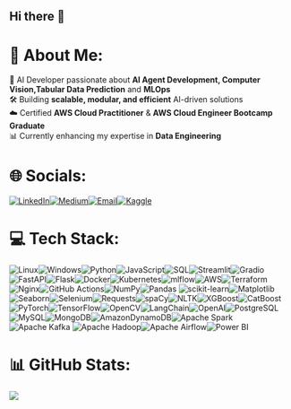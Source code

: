 ## Hi there 👋

# 💫 About Me:

🚀 AI Developer passionate about **AI Agent Development, Computer Vision,Tabular Data Prediction** and **MLOps**    
🛠️ Building **scalable, modular, and efficient** AI-driven solutions  
☁️ Certified **AWS Cloud Practitioner** & **AWS Cloud Engineer Bootcamp Graduate**   
📊 Currently enhancing my expertise in **Data Engineering**  

# 🌐 Socials:
[![LinkedIn](https://img.shields.io/badge/LinkedIn-0A66C2?style=for-the-badge&logo=linkedin&logoColor=white)](https://linkedin.com/in/kanitvural)[![Medium](https://img.shields.io/badge/Medium-12100E?style=for-the-badge&logo=medium&logoColor=white)](https://medium.com/@kanitvural)[![Email](https://img.shields.io/badge/Gmail-D14836?style=for-the-badge&logo=gmail&logoColor=white)](mailto:kanitvural@gmail.com)[![Kaggle](https://img.shields.io/badge/Kaggle-20BEFF?style=for-the-badge&logo=kaggle&logoColor=white)](https://www.kaggle.com/iskorpittt)

# 💻 Tech Stack:

![Linux](https://img.shields.io/badge/Linux-FCC624?style=for-the-badge&logo=linux&logoColor=black)![Windows](https://img.shields.io/badge/Windows-0078D6?style=for-the-badge&logo=windows&logoColor=white)![Python](https://img.shields.io/badge/Python-3670A0?style=for-the-badge&logo=python&logoColor=ffdd54)![JavaScript](https://img.shields.io/badge/JavaScript-F7DF1E?style=for-the-badge&logo=javascript&logoColor=black)![SQL](https://img.shields.io/badge/SQL-4479A1?style=for-the-badge&logo=mysql&logoColor=white)![Streamlit](https://img.shields.io/badge/Streamlit-FF4B4B?style=for-the-badge&logo=streamlit&logoColor=white)![Gradio](https://img.shields.io/badge/Gradio-00A896?style=for-the-badge&logo=gradio&logoColor=white)![FastAPI](https://img.shields.io/badge/FastAPI-009688?style=for-the-badge&logo=fastapi&logoColor=white)![Flask](https://img.shields.io/badge/Flask-000000?style=for-the-badge&logo=flask&logoColor=white)![Docker](https://img.shields.io/badge/Docker-2496ED?style=for-the-badge&logo=docker&logoColor=white)![Kubernetes](https://img.shields.io/badge/Kubernetes-326CE5?style=for-the-badge&logo=kubernetes&logoColor=white)![mlflow](https://img.shields.io/badge/mlflow-%23d9ead3.svg?style=for-the-badge&logo=numpy&logoColor=blue)![AWS](https://img.shields.io/badge/AWS-%23FF9900.svg?style=for-the-badge&logo=amazon-aws&logoColor=white)![Terraform](https://img.shields.io/badge/terraform-%235835CC.svg?style=for-the-badge&logo=terraform&logoColor=white)![Nginx](https://img.shields.io/badge/nginx-%23009639.svg?style=for-the-badge&logo=nginx&logoColor=white)![GitHub Actions](https://img.shields.io/badge/github%20actions-%232671E5.svg?style=for-the-badge&logo=githubactions&logoColor=white)![NumPy](https://img.shields.io/badge/NumPy-013243?style=for-the-badge&logo=numpy&logoColor=white)![Pandas](https://img.shields.io/badge/Pandas-150458?style=for-the-badge&logo=pandas&logoColor=white) ![scikit-learn](https://img.shields.io/badge/scikit--learn-F7931E?style=for-the-badge&logo=scikit-learn&logoColor=white)![Matplotlib](https://img.shields.io/badge/Matplotlib-ffffff?style=for-the-badge&logo=matplotlib&logoColor=black)![Seaborn](https://img.shields.io/badge/Seaborn-3776AB?style=for-the-badge&logo=python&logoColor=white)![Selenium](https://img.shields.io/badge/Selenium-43B02A?style=for-the-badge&logo=selenium&logoColor=white)![Requests](https://img.shields.io/badge/Requests-005571?style=for-the-badge&logo=python&logoColor=white)![spaCy](https://img.shields.io/badge/spaCy-09A3D5?style=for-the-badge&logo=python&logoColor=white)![NLTK](https://img.shields.io/badge/NLTK-4B8BBE?style=for-the-badge&logo=python&logoColor=white)![XGBoost](https://img.shields.io/badge/XGBoost-EE4C2C?style=for-the-badge&logo=python&logoColor=white)![CatBoost](https://img.shields.io/badge/CatBoost-FF6F00?style=for-the-badge&logo=python&logoColor=white)![PyTorch](https://img.shields.io/badge/PyTorch-%23EE4C2C.svg?style=for-the-badge&logo=PyTorch&logoColor=white)![TensorFlow](https://img.shields.io/badge/TensorFlow-%23FF6F00.svg?style=for-the-badge&logo=TensorFlow&logoColor=white)![OpenCV](https://img.shields.io/badge/opencv-%23white.svg?style=for-the-badge&logo=opencv&logoColor=white)![LangChain](https://img.shields.io/badge/LangChain-4682B4?style=for-the-badge&logo=python&logoColor=white)![OpenAI](https://img.shields.io/badge/OpenAI-412991?style=for-the-badge&logo=openai&logoColor=white)![PostgreSQL](https://img.shields.io/badge/PostgreSQL-336791?style=for-the-badge&logo=postgresql&logoColor=white) ![MySQL](https://img.shields.io/badge/MySQL-4479A1?style=for-the-badge&logo=mysql&logoColor=white)![MongoDB](https://img.shields.io/badge/MongoDB-47A248?style=for-the-badge&logo=mongodb&logoColor=white)![AmazonDynamoDB](https://img.shields.io/badge/Amazon%20DynamoDB-4053D6?style=for-the-badge&logo=Amazon%20DynamoDB&logoColor=white)![Apache Spark](https://img.shields.io/badge/Apache%20Spark-FDEE21?style=for-the-badge&logo=apachespark&logoColor=black) ![Apache Kafka](https://img.shields.io/badge/Apache%20Kafka-000?style=for-the-badge&logo=apachekafka) ![Apache Hadoop](https://img.shields.io/badge/Apache%20Hadoop-66CCFF?style=for-the-badge&logo=apachehadoop&logoColor=black)![Apache Airflow](https://img.shields.io/badge/Apache%20Airflow-017CEE?style=for-the-badge&logo=Apache%20Airflow&logoColor=white)![Power BI](https://img.shields.io/badge/Power%20BI-F2C811?style=for-the-badge&logo=powerbi&logoColor=black)

# 📊 GitHub Stats:

![](https://github-readme-streak-stats.vercel.app/?user=kanitvural&theme=dark&hide_border=true)



